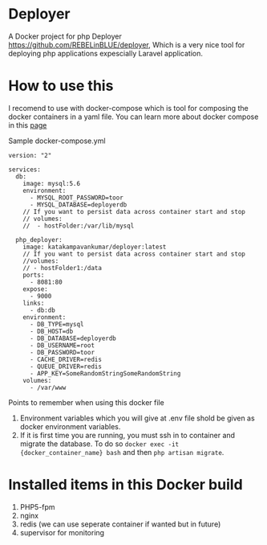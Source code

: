 # Deployer
A Docker project for php Deployer https://github.com/REBELinBLUE/deployer, Which is a very nice tool for deploying php 
applications expescially Laravel application.

# How to use this
I recomend to use with docker-compose which is tool for composing the docker containers in a yaml file. You can learn more 
about docker compose in this [page](https://docs.docker.com/compose/compose-file/)

Sample docker-compose.yml

````
version: "2"

services:
  db:
    image: mysql:5.6
    environment:
      - MYSQL_ROOT_PASSWORD=toor
      - MYSQL_DATABASE=deployerdb
    // If you want to persist data across container start and stop
    // volumes:
    //  - hostFolder:/var/lib/mysql

  php_deployer:
    image: katakampavankumar/deployer:latest
    // If you want to persist data across container start and stop
    //volumes: 
    // - hostFolder1:/data
    ports:
      - 8081:80
    expose:
      - 9000
    links:
      - db:db
    environment:
      - DB_TYPE=mysql
      - DB_HOST=db
      - DB_DATABASE=deployerdb
      - DB_USERNAME=root
      - DB_PASSWORD=toor
      - CACHE_DRIVER=redis
      - QUEUE_DRIVER=redis
      - APP_KEY=SomeRandomStringSomeRandomString
    volumes:
      - /var/www
````
Points to remember when using this docker file
  1) Environment variables which you will give at .env file shold be given as docker environment variables.
  2) If it is first time you are running, you must ssh in to container and migrate the database.
     To do so  `docker exec -it {docker_container_name} bash` and then `php artisan migrate`.
     
# Installed items in this Docker build
   1) PHP5-fpm 
   2) nginx
   3) redis (we can use seperate container if wanted but in future)
   4) supervisor for monitoring
